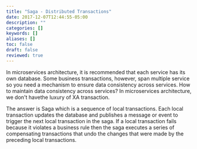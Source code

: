 ```yaml
---
title: "Saga - Distributed Transactions"
date: 2017-12-07T12:44:55-05:00
description: ""
categories: []
keywords: []
aliases: []
toc: false
draft: false
reviewed: true
---
```


In microservices architecture, it is recommended that each service has its own database. Some business transactions, however, span multiple service so you need a mechanism to ensure data consistency across services. How to maintain data consistency across services? In microservices architecture, we don't havethe luxury of XA transaction. 

The answer is Saga which is a sequence of local transactions. Each local transaction updates the database and publishes a message or event to trigger the next local transaction in the saga. If a local transaction fails because it violates a business rule then the saga executes a series of compensating transactions that undo the changes that were made by the preceding local transactions.

